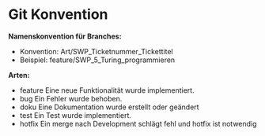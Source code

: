 # Git Konvention

**Namenskonvention für Branches:**

- Konvention:	Art/SWP_Ticketnummer_Tickettitel 
- Beispiel:		feature/SWP_5_Turing_programmieren

**Arten:**
- feature	 	Eine neue Funktionalität wurde implementiert.
- bug 		 	Ein Fehler wurde behoben.
- doku 		 	Eine Dokumentation wurde erstellt oder geändert
- test 		 	Ein Test wurde implementiert.
- hotfix 	 	Ein merge nach Development schlägt fehl und hotfix ist notwendig 
